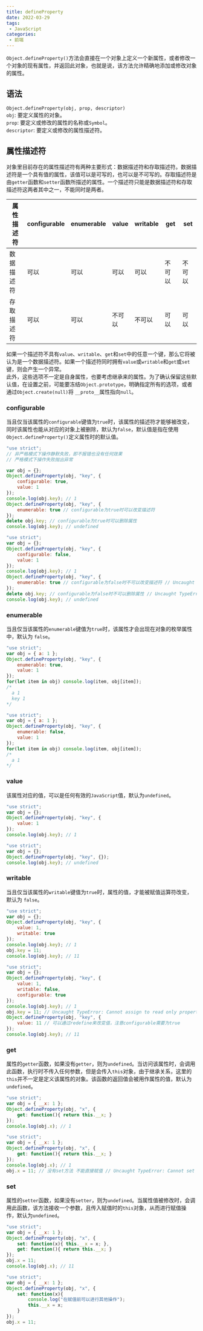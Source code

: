 ```yaml
---
title: defineProperty
date: 2022-03-29
tags:
 - JavaScript
categories:
 - 前端
---
```

 
`Object.defineProperty()`方法会直接在一个对象上定义一个新属性，或者修改一个对象的现有属性，并返回此对象，也就是说，该方法允许精确地添加或修改对象的属性。

## 语法
`Object.defineProperty(obj, prop, descriptor)`  
`obj`: 要定义属性的对象。  
`prop`: 要定义或修改的属性的名称或`Symbol`。  
`descriptor`: 要定义或修改的属性描述符。

## 属性描述符
对象里目前存在的属性描述符有两种主要形式：数据描述符和存取描述符。数据描述符是一个具有值的属性，该值可以是可写的，也可以是不可写的。存取描述符是由`getter`函数和`setter`函数所描述的属性。一个描述符只能是数据描述符和存取描述符这两者其中之一，不能同时是两者。

|属性描述符 | configurable | enumerable | value | writable | get | set |
|---|---|---|---|---|---|---|
|数据描述符 | 可以 | 可以 | 可以 | 可以 | 不可以 | 不可以 |
|存取描述符 | 可以 | 可以 | 不可以 | 不可以 | 可以 | 可以 |

如果一个描述符不具有`value`、`writable`、`get`和`set`中的任意一个键，那么它将被认为是一个数据描述符。如果一个描述符同时拥有`value`或`writable`和`get`或`set`键，则会产生一个异常。  
此外，这些选项不一定是自身属性，也要考虑继承来的属性。为了确认保留这些默认值，在设置之前，可能要冻结`Object.prototype`，明确指定所有的选项，或者通过`Object.create(null)`将 `__proto__`属性指向`null`。

### configurable
当且仅当该属性的`configurable`键值为`true`时，该属性的描述符才能够被改变，同时该属性也能从对应的对象上被删除，默认为`false`，默认值是指在使用`Object.defineProperty()`定义属性时的默认值。

```JavaScript
"use strict";
// 非严格模式下操作静默失败，即不报错也没有任何效果
// 严格模式下操作失败抛出异常

var obj = {};
Object.defineProperty(obj, "key", {
    configurable: true,
    value: 1
});
console.log(obj.key); // 1
Object.defineProperty(obj, "key", {
    enumerable: true // configurable为true时可以改变描述符
});
delete obj.key; // configurable为true时可以删除属性
console.log(obj.key); // undefined
```

```JavaScript
"use strict";
var obj = {};
Object.defineProperty(obj, "key", {
    configurable: false,
    value: 1
});
console.log(obj.key); // 1
Object.defineProperty(obj, "key", {
    enumerable: true // configurable为false时不可以改变描述符 // Uncaught TypeError: Cannot redefine property: key
});
delete obj.key; // configurable为false时不可以删除属性 // Uncaught TypeError: Cannot delete property 'key' of #<Object>
console.log(obj.key); // undefined
```

### enumerable
当且仅当该属性的`enumerable`键值为`true`时，该属性才会出现在对象的枚举属性中，默认为 `false`。

```JavaScript
"use strict";
var obj = { a: 1 };
Object.defineProperty(obj, "key", {
    enumerable: true,
    value: 1
});
for(let item in obj) console.log(item, obj[item]); 
/* 
  a 1
  key 1
*/
```

```JavaScript
"use strict";
var obj = { a: 1 };
Object.defineProperty(obj, "key", {
    enumerable: false,
    value: 1
});
for(let item in obj) console.log(item, obj[item]); 
/* 
  a 1
*/
```

### value
该属性对应的值，可以是任何有效的`JavaScript`值，默认为`undefined`。
```JavaScript
"use strict";
var obj = {};
Object.defineProperty(obj, "key", {
    value: 1
});
console.log(obj.key); // 1
```

```JavaScript
"use strict";
var obj = {};
Object.defineProperty(obj, "key", {});
console.log(obj.key); // undefined
```

### writable
当且仅当该属性的`writable`键值为`true`时，属性的值，才能被赋值运算符改变，默认为 `false`。
```JavaScript
"use strict";
var obj = {};
Object.defineProperty(obj, "key", {
    value: 1,
    writable: true
});
console.log(obj.key); // 1
obj.key = 11;
console.log(obj.key); // 11
```

```JavaScript
"use strict";
var obj = {};
Object.defineProperty(obj, "key", {
    value: 1,
    writable: false,
    configurable: true
});
console.log(obj.key); // 1
obj.key = 11; // Uncaught TypeError: Cannot assign to read only property 'key' of object '#<Object>'
Object.defineProperty(obj, "key", {
    value: 11 // 可以通过redefine来改变值，注意configurable需要为true
});
console.log(obj.key); // 11
```

### get
属性的`getter`函数，如果没有`getter`，则为`undefined`。当访问该属性时，会调用此函数，执行时不传入任何参数，但是会传入`this`对象，由于继承关系，这里的`this`并不一定是定义该属性的对象。该函数的返回值会被用作属性的值，默认为`undefined`。
```JavaScript
"use strict";
var obj = { __x: 1 };
Object.defineProperty(obj, "x", {
    get: function(){ return this.__x; }
});
console.log(obj.x); // 1
```

```JavaScript
"use strict";
var obj = { __x: 1 };
Object.defineProperty(obj, "x", {
    get: function(){ return this.__x; }
});
console.log(obj.x); // 1
obj.x = 11; // 没有set方法 不能直接赋值 // Uncaught TypeError: Cannot set property x of #<Object> which has only a getter
```

### set
属性的`setter`函数，如果没有`setter`，则为`undefined`。当属性值被修改时，会调用此函数，该方法接收一个参数，且传入赋值时的`this`对象，从而进行赋值操作，默认为`undefined`。
```JavaScript
"use strict";
var obj = { __x: 1 };
Object.defineProperty(obj, "x", {
    set: function(x){ this.__x = x; },
    get: function(){ return this.__x; }
});
obj.x = 11;
console.log(obj.x); // 11
```

```JavaScript
"use strict";
var obj = { __x: 1 };
Object.defineProperty(obj, "x", {
    set: function(x){ 
        console.log("在赋值前可以进行其他操作");
        this.__x = x; 
    }
});
obj.x = 11;
```
